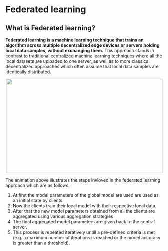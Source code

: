 # Federated learning

## What is Federated learning?
<b>Federated learning is a machine learning technique that trains an algorithm across multiple decentralized edge devices or servers holding local data samples, without exchanging them.</b> This approach stands in contrast to traditional centralized machine learning techniques where all the local datasets are uploaded to one server, as well as to more classical decentralized approaches which often assume that local data samples are identically distributed.

<p align="center" width="100%">
    <img width="500" height="300" src="https://media.giphy.com/media/T76Kv4v01s07HMQiKC/giphy.gif"> 
</p>

The animation above illustrates the steps invloved in the federated learning approach which are as follows:<br>
1) At first the model parameters of the global model are used are used as an initial state by clients.
2) Now the clients train their local model with their respective local data.
3) After that the new model parameters obtained from all the clients are aggregated using various aggregation strategies
4) The final aggregated model parameters are given back to the central server.
5) This process is repeated iteratively untill a pre-defined criteria is met (e.g. a maximum number of iterations is reached or the model accuracy is greater than a threshold).
